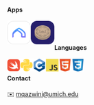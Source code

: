 #### Apps
[<img align="left" alt="Nafilah" width="55px" src="https://raw.githubusercontent.com/qazwini/qazwini/master/stuff/nafilah.png">][nafilah]
[<img align="left" alt="Turbah" width="55px" src="https://raw.githubusercontent.com/qazwini/qazwini/master/stuff/turbah.png">][turbah]

<br/><br/>

#### Languages
<img align="left" alt="Swift" width="30px" src="https://github.com/devicons/devicon/raw/master/icons/swift/swift-original.svg">
<img align="left" alt="Python" width="30px" src="https://github.com/devicons/devicon/raw/master/icons/python/python-plain.svg">
<img align="left" alt="C++" width="30px" src="https://github.com/devicons/devicon/raw/master/icons/cplusplus/cplusplus-original.svg">
<img align="left" alt="Javascript" width="30px" src="https://github.com/devicons/devicon/raw/master/icons/javascript/javascript-original.svg">
<img align="left" alt="HTML" width="30px" src="https://github.com/devicons/devicon/raw/master/icons/html5/html5-original.svg">
<img align="left" alt="CSS" width="30px" src="https://github.com/devicons/devicon/raw/master/icons/css3/css3-original.svg">

<br/>

#### Contact
✉️ mqazwini@umich.edu


[nafilah]: https://apps.apple.com/app/id1510691403
[turbah]: https://apps.apple.com/app/id1523945049
